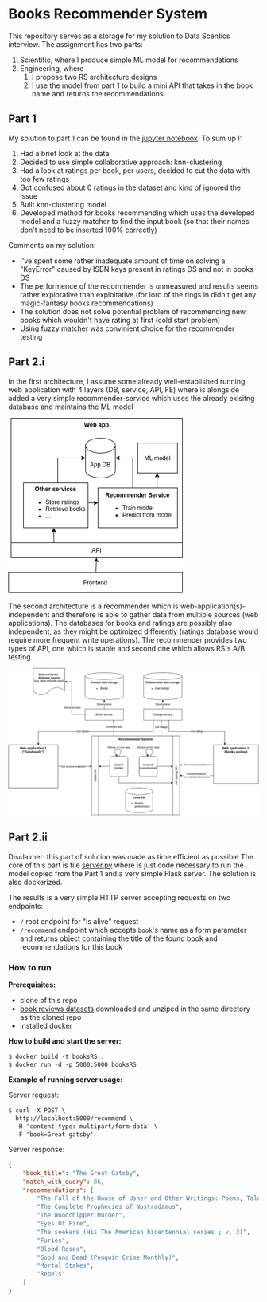 # Books Recommender System

This repository serves as a storage for my solution to Data Scentics interview.
The assignment has two parts:
1. Scientific, where I produce simple ML model for recommendations
2. Engineering, where 
    1. I propose two RS architecture designs 
    2. I use the model from part 1 to build a mini API that takes in the book name and returns the recommendations
  
## Part 1

My solution to part 1 can be found in the [jupyter notebook](https://github.com/smijeva/booksRS/blob/master/recommender.ipynb).
To sum up I:
1. Had a brief look at the data
2. Decided to use simple collaborative approach: knn-clustering
3. Had a look at ratings per book, per users, decided to cut the data with too few ratings
4. Got confused about 0 ratings in the dataset and kind of ignored the issue
5. Built knn-clustering model
6. Developed method for books recommending which uses the developed model and a fuzzy matcher to find the input book (so that their names don't need to be inserted 100% correctly)

Comments on my solution:
- I've spent some rather inadequate amount of time on solving a "KeyError" caused by ISBN keys present in ratings DS and not in books DS
- The performence of the recommender is unmeasured and results seems rather explorative than exploitative (for lord of the rings in didn't get any magic-fantasy books recommendations)
- The solution does not solve potential problem of recommending new books which wouldn't have rating at first (cold start problem)
- Using fuzzy matcher was convinient choice for the recommender testing

## Part 2.i

In the first architecture, I assume some already well-established running web application with 4 layers (DB, service, API, FE) where is alongside added a very simple recommender-service which uses the already exisitng database and maintains the ML model

![Simple model](https://github.com/smijeva/booksRS/blob/master/simple_recommender.png?raw=true)

The second architecture is a recommender which is web-application(s)-independent and therefore is able to gather data from multiple sources (web applications). The databases for books and ratings are possibly also independent, as they might be optimized differently (ratings database would require more frequent write operations). The recommender provides two types of API, one which is stable and second one which allows RS's A/B testing. 

![Complex model](https://github.com/smijeva/booksRS/blob/master/complex_recommender.png?raw=true)

## Part 2.ii

Disclaimer: this part of solution was made as time efficient as possible
The core of this part is file [server.py](https://github.com/smijeva/booksRS/blob/master/server.py) where is just code necessary to run the model copied from the Part 1 and a very simple Flask server.
The solution is also dockerized.

The results is a very simple HTTP server accepting requests on two endpoints:
- `/` root endpoint for "is alive" request
- `/recommend` endpoint which accepts `book`'s name as a form parameter and returns object containing the title of the found book and recommendations for this book

### How to run

**Prerequisites:**
- clone of this repo
- [book reviews datasets](https://www.kaggle.com/ruchi798/bookcrossing-dataset?select=Book+reviews) downloaded and unziped in the same directory as the cloned repo 
- installed docker

**How to build and start the server:**
```shell
$ docker build -t booksRS .
$ docker run -d -p 5000:5000 booksRS
```
**Example of running server usage:**

Server request:
```shell
$ curl -X POST \
  http://localhost:5000/recommend \
  -H 'content-type: multipart/form-data' \
  -F 'book=Great gatsby'
```

Server response:
```json
{
    "book_title": "The Great Gatsby",
    "match_with_query": 86,
    "recommendations": [
        "The Fall of the House of Usher and Other Writings: Poems, Tales, Essays and Reviews (Penguin Classics)",
        "The Complete Prophecies of Nostradamus",
        "The Woodchipper Murder",
        "Eyes Of Fire",
        "The seekers (His The American bicentennial series ; v. 3)",
        "Furies",
        "Blood Roses",
        "Good and Dead (Penguin Crime Monthly)",
        "Mortal Stakes",
        "Rebels"
    ]
}
```

